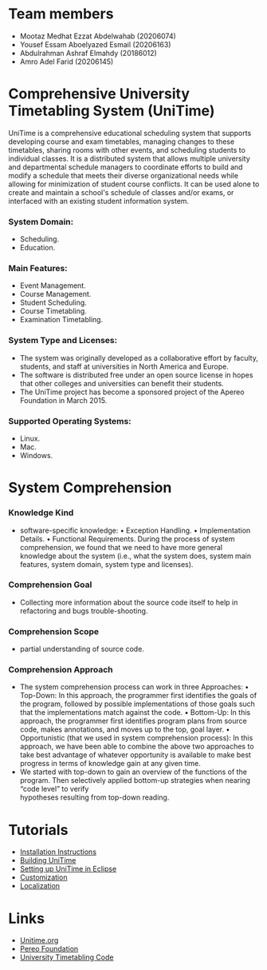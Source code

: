 <!-- 
 * Licensed to The Apereo Foundation under one or more contributor license
 * agreements. See the NOTICE file distributed with this work for
 * additional information regarding copyright ownership.
 *
 * The Apereo Foundation licenses this file to you under the Apache License,
 * Version 2.0 (the "License"); you may not use this file except in
 * compliance with the License. You may obtain a copy of the License at:
 *
 * http://www.apache.org/licenses/LICENSE-2.0
 *
 * Unless required by applicable law or agreed to in writing, software
 * distributed under the License is distributed on an "AS IS" BASIS,
 * WITHOUT WARRANTIES OR CONDITIONS OF ANY KIND, either express or implied.
 *
 * See the License for the specific language governing permissions and
 * limitations under the License.
 * 
 -->
# Team members
- Mootaz Medhat Ezzat Abdelwahab (20206074)
- Yousef Essam Aboelyazed Esmail (20206163)
- Abdulrahman Ashraf Elmahdy     (20186012)
- Amro Adel Farid                (20206145)

# Comprehensive University Timetabling System (UniTime)
UniTime is a comprehensive educational scheduling system that supports developing course and exam timetables, managing changes to these timetables, sharing rooms with other events, and scheduling students to individual classes. It is a distributed system that allows multiple university and departmental schedule managers to coordinate efforts to build and modify a schedule that meets their diverse organizational needs while allowing for minimization of student course conflicts. It can be used alone to create and maintain a school's schedule of classes and/or exams, or interfaced with an existing student information system.
### System Domain:
- Scheduling.
- Education.
### Main Features: 
- Event Management.
- Course Management.
- Student Scheduling.
- Course Timetabling.
- Examination Timetabling.
### System Type and Licenses:
- The system was originally developed as a collaborative effort by faculty, students, and staff at universities in North America and Europe. 
- The software is distributed free under an open source license in hopes that other colleges and universities can benefit their students.
- The UniTime project has become a sponsored project of the Apereo Foundation in March 2015.
### Supported Operating Systems: 
- Linux.
- Mac.
- Windows.
# System Comprehension
### Knowledge Kind
- software-specific knowledge:
  • Exception Handling.
  • Implementation Details.
  • Functional Requirements.
  During the process of system comprehension, we found that we need to have more general knowledge about the system (i.e., what the system does, system main features,   system domain, system type and licenses).
### Comprehension Goal
- Collecting more information about the source code itself to help in refactoring and bugs trouble-shooting.
### Comprehension Scope
- partial understanding of source code.
### Comprehension Approach
- The system comprehension process can work in three Approaches:
  • Top-Down:
    In this approach, the programmer first identifies the goals of the program, followed by possible implementations of those goals such that the implementations match     against the code.
  • Bottom-Up:
    In this approach, the programmer first identifies program plans from source code, makes annotations, and moves up to the top, goal layer.
  • Opportunistic (that we used in system comprehension process):
    In this approach, we have been able to combine the above two approaches to take best advantage of whatever opportunity is available to make best progress in terms     of knowledge gain at any given time.
- We started with top-down to gain an overview of the functions of the program. Then selectively applied bottom-up strategies when nearing “code level” to verify       
  hypotheses resulting from top-down reading.
# Tutorials
- [Installation Instructions][install]
- [Building UniTime][build]
- [Setting up UniTime in Eclipse][eclipse]
- [Customization][customization]
- [Localization][localization]
# Links
- [Unitime.org][unitime]
- [Pereo Foundation][pereo]
- [University Timetabling Code][timetablingcode]


[install]: https://help.unitime.org/installation
[build]: https://help.unitime.org/building-unitime
[eclipse]: https://help.unitime.org/eclipse
[customization]: https://help.unitime.org/customizations
[localization]: https://help.unitime.org/localization
[unitime]: https://www.unitime.org/
[pereo]: https://www.apereo.org/
[timetablingcode]: https://sourceforge.net/p/unitime/code/ci/master/tree/JavaSource/org/unitime/timetable/

